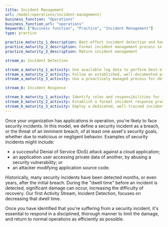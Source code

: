```yaml
---
title: Incident Management
url: /model/operations/incident-management/
business_function: "Operations"
business_function_url: "operations"
keywords: ["Business function", "Practice", "Incident Management"]
type: practice

practice_maturity_1_description: Best-effort incident detection and handling
practice_maturity_2_description: Formal incident management process in place
practice_maturity_3_description: Mature incident management

stream_a: Incident Detection

stream_a_maturity_1_activity: Use available log data to perform best-effort detection of possible security incidents.
stream_a_maturity_2_activity: Follow an established, well-documented process for incident detection, with emphasis on automated log evaluation.
stream_a_maturity_3_activity: Use a proactively managed process for detection of incidents.

stream_b: Incident Response

stream_b_maturity_1_activity: Identify roles and responsibilities for incident response.
stream_b_maturity_2_activity: Establish a formal incident response process and ensure staff are properly trained in performing their roles.
stream_b_maturity_3_activity: Employ a dedicated, well-trained incident response team.
---
```


Once your organization has applications in operation, you're likely to face security incidents. In this model, we define a security incident as a breach, or the threat of an imminent breach, of at least one asset's security goals, whether due to malicious or negligent behavior. Examples of security incidents might include:
- a successful Denial of Service (DoS) attack against a cloud application; 
- an application user accessing private data of another, by abusing a security vulnerability; or 
- an attacker modifying application source code.

Historically, many security incidents have been detected months, or even years, after the initial breach. During the "dwell time" before an incident is detected, significant damage can occur, increasing the difficulty of recovery. Our first Activity Stream, Incident Detection, focuses on decreasing that dwell time.

Once you have identified that you're suffering from a security incident, it's essential to respond in a disciplined, thorough manner to limit the damage, and return to normal operations as efficiently as possible. 

